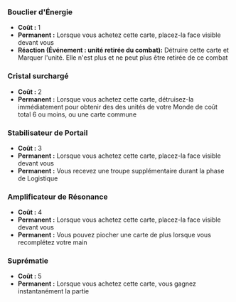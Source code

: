 ### Bouclier d'Énergie
- **Coût :** 1
- **Permanent :** Lorsque vous achetez cette carte, placez-la face visible devant vous
- **Réaction (Événement : unité retirée du combat):**
    Détruire cette carte et Marquer l'unité. Elle n'est plus et ne peut plus être retirée de ce combat


### Cristal surchargé
- **Coût :** 2
- **Permanent :** Lorsque vous achetez cette carte, détruisez-la immédiatement pour obtenir des des unités de votre Monde de coût total 6 ou moins, ou une carte commune


### Stabilisateur de Portail
- **Coût :** 3
- **Permanent :** Lorsque vous achetez cette carte, placez-la face visible devant vous
- **Permanent :** Vous recevez une troupe supplémentaire durant la phase de Logistique


### Amplificateur de Résonance
- **Coût :** 4
- **Permanent :** Lorsque vous achetez cette carte, placez-la face visible devant vous
- **Permanent :** Vous pouvez piocher une carte de plus lorsque vous recomplétez votre main


### Suprématie
- **Coût :** 5
- **Permanent :** Lorsque vous achetez cette carte, vous gagnez instantanément la partie
